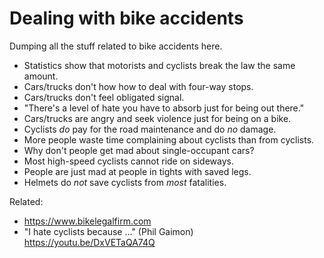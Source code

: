 # Dealing with bike accidents

Dumping all the stuff related to bike accidents here.

* Statistics show that motorists and cyclists break the law the same amount.
* Cars/trucks don't how how to deal with four-way stops.
* Cars/trucks don't feel obligated signal.
* "There's a level of hate you have to absorb just for being out there."
* Cars/trucks are angry and seek violence just for being on a bike.
* Cyclists *do* pay for the road maintenance and do *no* damage.
* More people waste time complaining about cyclists than from cyclists.
* Why don't people get mad about single-occupant cars?
* Most high-speed cyclists cannot ride on sideways.
* People are just mad at people in tights with saved legs.
* Helmets do *not* save cyclists from *most* fatalities.

Related:

* https://www.bikelegalfirm.com
* "I hate cyclists because ..." (Phil Gaimon)  
  https://youtu.be/DxVETaQA74Q
